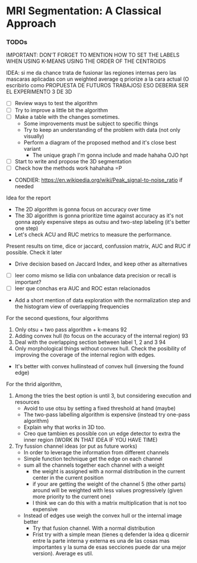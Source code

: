 # MRI Segmentation: A Classical Approach

### TODOs

IMPORTANT: DON'T FORGET TO MENTION HOW TO SET THE LABELS WHEN USING K-MEANS USING THE ORDER OF THE CENTROIDS

IDEA: si me da chance trata de fusionar las regiones internas pero las mascaras aplicadas
con un weighted average q priorize a la cara actual (O escribirlo como PROPUESTA DE FUTUROS TRABAJOS) ESO DEBERIA SER EL EXPERIMENTO 3 DE 3D

- [ ] Review ways to test the algorithm
- [ ] Try to improve a little bit the algorithm
- [ ] Make a table with the changes sometimes.
    - Some improvements must be subject to specific things
    - Try to keep an understanding of the problem with data (not only visually)
    - Perform a diagram of the proposed method and it's close best variant
        - The unique graph I'm gonna include and made hahaha OJO hpt
- [ ] Start to write and propose the 3D segmentation
- [ ] Check how the methods work hahahaha =P

- CONDIER: https://en.wikipedia.org/wiki/Peak_signal-to-noise_ratio if needed


Idea for the report

- The 2D algorithm is gonna focus on accuracy over time
- The 3D algorithm is gonna prioritize time against accuracy as it's not gonna apply expensive steps as outsu and two-step labeling (it's better one step)
- Let's check ACU and RUC metrics to measure the performance.



Present results on time, dice or jaccard, confussion matrix, AUC and RUC if possible. Check it later
- Drive decision based on Jaccard Index, and keep other as alternatives
- [ ] leer como mismo se lidia con unbalance data precision or recall is important?
- [ ] leer que conchas era AUC and ROC estan relacionados

- Add a short mention of data exploration with the normalization step and the histogram view of overlapping frequencies

For the second questions, four algorithms
1. Only otsu + two pass algorithm + k-means 92 
2. Adding convex hull (to focus on the accuracy of the internal region) 93
3. Deal with the overlapping section between label 1, 2 and 3 94
4. Only morphological things without convex hull. Check the posibility of improving the coverage of the internal region with edges. 
- It's better with convex hullinstead of convex hull (inversing the found edge)

For the thrid algorithm,
1. Among the tries the best option is until 3, but considering execution and resources
    - Avoid to use otsu by setting a fixed threshold at hand (maybe)
    - The two-pass labelling algorithm is expensive (instead try one-pass algorithm)
    - Explain why that works in 3D too.
    - Creo que tambien es possible con un edge detector to extra the inner region (WORK IN THAT IDEA IF YOU HAVE TIME)
2. Try fussion channel ideas (or put as future works)
    - In order to leverage the information from different channels
    - Simple function technique get the edge on each channel
    - sum all the channels together each channel with a weight 
        - the weight is assigned with a normal distribution in the current center in the current position
        - if your are getting the weight of the channel 5 (the other parts) around will be weighted with less values progressively (given more priority to the current one)
        - I think we can do this with a matrix multiplication that is not too expensive
    - Instead of edges use weigh the convex hull or the internal image better
        - Try that fusion channel. With a normal distribution
        - Frist try with a simple mean (tienes q defender la idea q dicernir entre la parte interna y externa es una de las cosas mas importantes y la suma de esas secciones puede dar una mejor version). Average es util.


